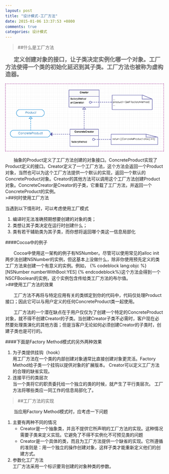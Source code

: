 ```yaml
---
layout: post
title: "设计模式-工厂方法"
date: 2015-01-06 13:37:53 +0800
comments: true
categories: 设计模式
---
```

>##什么是工厂方法
<p style="color:#666666;font-weight:bold;font-size:18px;line-height: 130%;text-indent:20pt">定义创建对象的接口，让子类决定实例化哪一个对象。工厂方法使得一个类的初始化延迟到其子类。工厂方法也被称为虚构造器。</p>
<div style="text-align:center">
<img src = "/images/工厂方法类图.png" style = "border:1px dashed #930f83;align:center"/>
</div>
<p style = "text-indent:20pt;">抽象的Product定义了工厂方法创建的对象接口。ConcreteProduct实现了Product定义的接口。Creator定义了一个工厂方法，这个方法会返回一个Product对象，当然也可以为这个工厂方法提供一个默认的实现，返回一个默认的ConcreteProduct对象。Creator的其他方法可以调用这个工厂方法创建Product对象。ConcreteCreator是Creator的子类，它重载了工厂方法，并返回一个ConcreteProduct的实例。
 
 </br>
>##何时使用工厂方法

<p>当遇到以下情形时，可以考虑使用工厂模式
<ol>
<li>编译时无法准确预期想要创建的对象的类；
<li>类想让其子类决定在运行时创建什么；
<li>类有若干辅助类为其子类，而你想将返回哪个类这一信息局部化
</ol>

####Cocoa中的例子
<p style = "text-indent:20pt;">Cocoa中使用这一架构的例子有NSNumber。尽管可以使用常见的alloc init两步法创建NSNumber的实例，但这基本上没做什么，除非你使用预先定义的类工厂方法来创建一个有意义的实例。例如，
{% codeblock lang:objc %}
[NSNumber numberWithBool:YES]
{% endcodeblock%}这个方法会得到一个NSCFBoolean的实例，这个实例包含传给类工厂方法的布尔值。	

</br>
>##使用工厂方法的效果

<p style="text-indent:20pt">工厂方法不再将与特定应用有关的类绑定到你的代码中，代码仅处理Product接口；因此它可以与用户定义的任何ConcreteProduct类一起使用。
<p style="text-indent:20pt">工厂方法的一个潜在缺点在于用户仅仅为了创建一个特定的ConcreteProduct对象，就不得不创建Creator的子类。当创建Creator子类不必需时，客户现在必然要处理类演化的其他方面；但是当客户无论如何必须创建Creator的子类时，创建子类也是可行的。

####下面是Factory Method模式的另外两种效果
<ol>
<li>为子类提供挂钩（hook）</li>
用工厂方法在一个类的内部创建对象通常比直接创建对象更灵活。Factory Method给子类一个挂钩以提供对象的扩展版本。
Creator可以定义工厂方法的合理的缺省实现。
<li>连接平行的类层次</li>
当一个类将它的职责委托给一个独立的类的时候，就产生了平行类层次。
工厂方法将哪些类应一同工作的信息局部化了。
</ol>

>##工厂方法的实现

<p style = "text-indent:20pt;">当应用Factory Method模式时，应考虑一下问题
<ol>
	<li>主要有两种不同的情况
		<ul>
			<li>Creator是一个抽象类，并且不提供它所声明的工厂方法的实现。这种情况需要子类来定义实现。它避免了不得不实例化不可预见类的问题
			<li>Creator是一个具体的类，而且为工厂方法提供一个缺省的实现。它所遵循的准则是：用一个独立的操作创建对象，这样子类才能重新定义他们的创建方式。
		</ul>
	</li>
	<li>参数化工厂方法</li>
	工厂方法采用一个标识要背创建的对象种类的参数。
</ol>

>